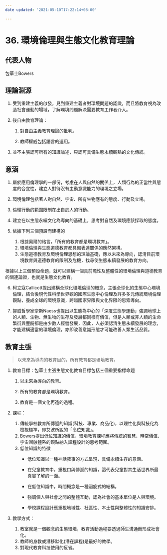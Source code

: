 ```yaml
---
date updated: '2021-05-10T17:22:14+08:00'

---
```


# 36. 環境倫理與生態文化教育理論

## 代表人物

包華士Bowers

## 理論淵源

1.  受到重建主義的啟發，見到重建主義者對環境問題的認識，而且將教育視為改造社會運動的場域，了解環境問題解決需要教育工作者介入。

2.  後自由教育理論：
    1.  對自由主義教育理論的批判。

    2.  教師權威包括語言的運用。

3.  並不主張認可所有的知識論述，只認可具備生態永續觀點的文化傳統。

## 意涵

1.  屬於應用倫理學的一部份，考慮在人與自然的關係上，人類行為的正當性與態度的合宜性，建立人對待沒有主動意識能力的環境之立場。

2.  環境倫理包括著人對自然、宇宙、所有生物應有的態度、行動及立場。

3.  倫理行動的範圍限制在出自於人的行動。

4.  建立在以生態永續文化為導向的基礎上，思考對自然及環境應該採取的態度。

5.  依據下列三個預設而建構的
    1.  根據奧爾的格言，「所有的教育都是環境教育」。
    2.  環境倫理與生態道德教育都具備表達關係的應然架構。
    3.  生態道德教育及環境倫理思想的理論基礎，應以未來為導向，認清目前環境教育與道德教育的限制及危機，找尋使生態永續發展的教育方向。

根據以上三個預設命題，就可以建構一個具前瞻性及整體性的環境倫理與道德教育的關連論證，也就是生態文化教育。

6.  柯立寇Callicott提出建構全球化環境倫理的概念，主張全球化的生態中心環境倫理，結合後現代性科學世界觀的國際生態中心倫理及許多多元傳統環境倫理觀點，養成全球的環境意識，跨越國家界限與文化界限的思索導向。

7.  挪威哲學家奈斯Naess也提出以生態為中心的「深度生態學運動」強調地球上的人類、生物、無生物的生存及發展都同樣有價值，但是人類或非人類的生命繁衍與豐饒都是由少數人經營發展，因此，人必須認清生態永續發展的理念，才能建構適當的環境倫理，亦即改善意識形態才可能改善人類生活品質。

## 教育主張

> 以未來為導向的教育目的，所有教育都是環境教育。

1.  教育目標：包華士主張生態文化教育目標包括三個重要指標命題

    1.  以未來為導向的教育。

    2.  所有的教育都是環境教育。

    3.  教育是一個文化再造的過程。

2.  課程：
    1.  傳統學校教育所傳遞的知識(科技、專業、商品化)，以理性化與科技化為檢視標準，即艾波所說的「高位知識」。
    2.  Bowers提出低位知識的價值，環境教育課程應將傳統的智慧、時空價值、宇宙圓融體系的觀點納入課程設計的思考範圍。
    3.  低位知識的特徵
        -   低位知識以一種神話敘事的方式呈現，具備永續生存的意涵。

        -   在兒童教育中，重視口與傳遞的知識，這代表兒童對其生活世界所最真實了解的一面。

        -   在低位知識中，時間概念是一種迴旋式的結構。

        -   強調個人與社會之間的整體互動，認為社會的基本單位是人與環境。

        -   學校課程設計應重視地域性、社區性、本土性與整體性的知識安排。

3.  教學方式：
    1.  教室就是一個觀念的生態環境，教育活動過程要透過師生溝通而形成社會化。
    2.  教師的身教或潛移默化(潛在課程)是最好的教學。
    3.  對現代教育科技使用的反省。

